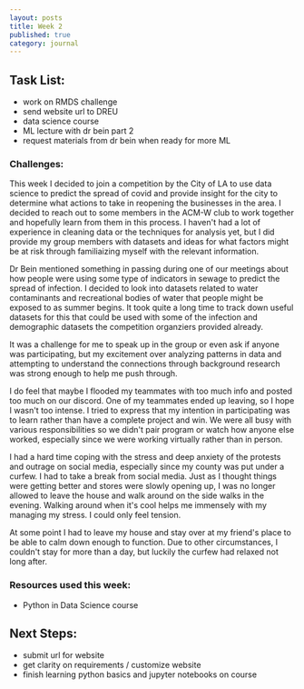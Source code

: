 ```yaml
---
layout: posts
title: Week 2
published: true
category: journal
---
```

## Task List:
- work on RMDS challenge
- send website url to DREU
- data science course
- ML lecture with dr bein part 2
- request materials from dr bein when ready for more ML

### Challenges:
This week I decided to join a competition by the City of LA to use data science to predict the spread of covid and provide insight for the city to determine what actions to take in reopening the businesses in the area. I decided to reach out to some members in the ACM-W club to work together and hopefully learn from them in this process. I haven't had a lot of experience in cleaning data or the techniques for analysis yet, but I did provide my group members with datasets and ideas for what factors might be at risk through familiaizing myself with the relevant information.

Dr Bein mentioned something in passing during one of our meetings about how people were using some type of indicators in sewage to predict the spread of infection. I decided to look into datasets related to water contaminants and recreational bodies of water that people might be exposed to as summer begins. It took quite a long time to track down useful datasets for this that could be used with some of the infection and demographic datasets the competition organziers provided already.

It was a challenge for me to speak up in the group or even ask if anyone was participating, but my excitement over analyzing patterns in data and attempting to understand the connections through background research was strong enough to help me push through. 

I do feel that maybe I flooded my teammates with too much info and posted too much on our discord. One of my teammates ended up leaving, so I hope I wasn't too intense. I tried to express that my intention in participating was to learn rather than have a complete project and win. We were all busy with various responsibilities so we didn't pair program or watch how anyone else worked, especially since we were working virtually rather than in person.
    
I had a hard time coping with the stress and deep anxiety of the protests and outrage on social media, especially since my county was put under a curfew. I had to take a break from social media. Just as I thought things were getting better and stores were slowly opening up, I was no longer allowed to leave the house and walk around on the side walks in the evening. Walking around when it's cool helps me immensely with my managing my stress. I could only feel tension. 
    
At some point I had to leave my house and stay over at my friend's place to be able to calm down enough to function. Due to other circumstances, I couldn't stay for more than a day, but luckily the curfew had relaxed not long after. 

### Resources used this week:
- Python in Data Science course



## Next Steps:
- submit url for website
- get clarity on requirements / customize website
- finish learning python basics and jupyter notebooks on course
